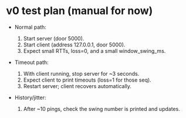 # v0 test plan (manual for now)
- Normal path:
  1) Start server (door 5000).
  2) Start client (address 127.0.0.1, door 5000).
  3) Expect small RTTs, loss=0, and a small window_swing_ms.

- Timeout path:
  1) With client running, stop server for ~3 seconds.
  2) Expect client to print timeouts (loss=1 for those seq).
  3) Restart server; client recovers automatically.

- History/jitter:
  1) After ~10 pings, check the swing number is printed and updates.
